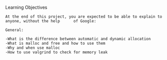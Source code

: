 Learning Objectives

	At the end of this project, you are expected to be able to explain to anyone, without the help 		of Google:	

	General:

	-What is the difference between automatic and dynamic allocation
	-What is malloc and free and how to use them
	-Why and when use malloc
	-How to use valgrind to check for memory leak
